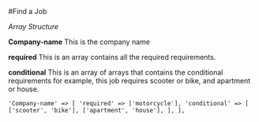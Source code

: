 #Find a Job

*Array Structure*

**Company-name**
This is the company name

**required**
This is an array contains all the required requirements.

**conditional**
This is an array of arrays that contains the conditional requirements for example, this job requires scooter or bike, and apartment or house.
 

``
    'Company-name' => [
        'required' => ['motorcycle'],
        'conditional' => [
            ['scooter', 'bike'],
            ['apartment', 'house'],
        ],
    ],
``